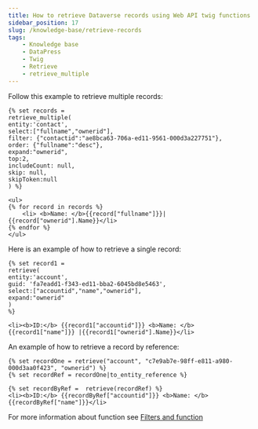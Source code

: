 ```yaml
---
title: How to retrieve Dataverse records using Web API twig functions
sidebar_position: 17
slug: /knowledge-base/retrieve-records
tags:
    - Knowledge base
    - DataPress
    - Twig
    - Retrieve
    - retrieve_multiple
---
```


Follow this example to retrieve multiple records:

```twig
{% set records = 
retrieve_multiple(
entity:'contact', 
select:["fullname","ownerid"], 
filter: {"contactid":"ae8bca63-706a-ed11-9561-000d3a227751"},
order: {"fullname":"desc"}, 
expand:"ownerid",
top:2,
includeCount: null,
skip: null,
skipToken:null
) %}

<ul>
{% for record in records %}
    <li> <b>Name: </b>{{record["fullname"]}}|{{record["ownerid"].Name}}</li> 
{% endfor %}
</ul>
```

Here is an example of how to retrieve a single record:

```twig
{% set record1 = 
retrieve(
entity:'account',
guid: 'fa7eadd1-f343-ed11-bba2-6045bd8e5463',
select:["accountid","name","ownerid"], 
expand:"ownerid"
)
%}

<li><b>ID:</b> {{record1["accountid"]}} <b>Name: </b>{{record1["name"]}} |{{record1["ownerid"].Name}}</li>
```
An example of how to retrieve a record by reference:

```twig
{% set recordOne = retrieve("account", "c7e9ab7e-98ff-e811-a980-000d3aa0f423", "ownerid") %}
{% set recordRef = recordOne|to_entity_reference %}
 
{% set recordByRef =  retrieve(recordRef) %}           
<li><b>ID:</b> {{recordByRef["accountid"]}} <b>Name: </b>{{recordByRef["name"]}}</li>   
```     

For more information about function see [Filters and function](/datapress/using-twig/filters_and_function.md)